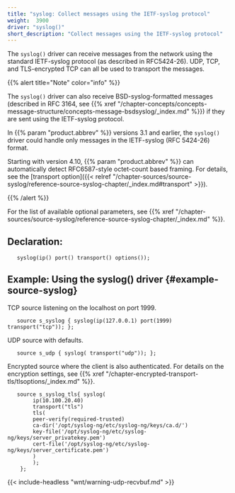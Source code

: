 ```yaml
---
title: "syslog: Collect messages using the IETF-syslog protocol"
weight:  3900
driver: "syslog()"
short_description: "Collect messages using the IETF-syslog protocol"
---
```

<!-- DISCLAIMER: This file is based on the syslog-ng Open Source Edition documentation https://github.com/balabit/syslog-ng-ose-guides/commit/2f4a52ee61d1ea9ad27cb4f3168b95408fddfdf2 and is used under the terms of The syslog-ng Open Source Edition Documentation License. The file has been modified by Axoflow. -->

The `syslog()` driver can receive messages from the network using the standard IETF-syslog protocol (as described in RFC5424-26). UDP, TCP, and TLS-encrypted TCP can all be used to transport the messages.

{{% alert title="Note" color="info" %}}

The `syslog()` driver can also receive BSD-syslog-formatted messages (described in RFC 3164, see {{% xref "/chapter-concepts/concepts-message-structure/concepts-message-bsdsyslog/_index.md" %}}) if they are sent using the IETF-syslog protocol.

In {{% param "product.abbrev" %}} versions 3.1 and earlier, the `syslog()` driver could handle only messages in the IETF-syslog (RFC 5424-26) format.

Starting with version 4.10, {{% param "product.abbrev" %}} can automatically detect RFC6587-style octet-count based framing. For details, see the [transport option]({{< relref "/chapter-sources/source-syslog/reference-source-syslog-chapter/_index.md#transport" >}}).

{{% /alert %}}

For the list of available optional parameters, see {{% xref "/chapter-sources/source-syslog/reference-source-syslog-chapter/_index.md" %}}.


## Declaration:

```shell
   syslog(ip() port() transport() options());
```



## Example: Using the syslog() driver {#example-source-syslog}

TCP source listening on the localhost on port 1999.

```shell
   source s_syslog { syslog(ip(127.0.0.1) port(1999) transport("tcp")); };
```

UDP source with defaults.

```shell
   source s_udp { syslog( transport("udp")); };
```

Encrypted source where the client is also authenticated. For details on the encryption settings, see {{% xref "/chapter-encrypted-transport-tls/tlsoptions/_index.md" %}}.

```shell
   source s_syslog_tls{ syslog(
        ip(10.100.20.40)
        transport("tls")
        tls(
        peer-verify(required-trusted)
        ca-dir('/opt/syslog-ng/etc/syslog-ng/keys/ca.d/')
        key-file('/opt/syslog-ng/etc/syslog-ng/keys/server_privatekey.pem')
        cert-file('/opt/syslog-ng/etc/syslog-ng/keys/server_certificate.pem')
        )
        );
    };
```


{{< include-headless "wnt/warning-udp-recvbuf.md" >}}

